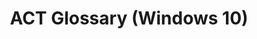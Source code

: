 ---
title: ACT Glossary (Windows 10)
description: The following table lists terms and definitions used by the Application Compatibility Toolkit (ACT).
redirect_url: https://technet.microsoft.com/en-us/itpro/windows/deploy/manage-windows-upgrades-with-upgrade-analytics
---
